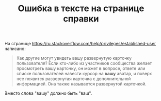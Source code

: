 ﻿---
title: "Ошибка в тексте на странице справки"
se.owner.user_id: 507426
se.owner.display_name: "wchistow"
se.owner.link: "https://ru.meta.stackoverflow.com/users/507426/wchistow"
se.link: "https://ru.meta.stackoverflow.com/questions/12053/%d0%9e%d1%88%d0%b8%d0%b1%d0%ba%d0%b0-%d0%b2-%d1%82%d0%b5%d0%ba%d1%81%d1%82%d0%b5-%d0%bd%d0%b0-%d1%81%d1%82%d1%80%d0%b0%d0%bd%d0%b8%d1%86%d0%b5-%d1%81%d0%bf%d1%80%d0%b0%d0%b2%d0%ba%d0%b8"
se.question_id: 12053
se.post_type: question
---
<p>На странице <a href="https://ru.stackoverflow.com/help/privileges/established-user">https://ru.stackoverflow.com/help/privileges/established-user</a> написано:</p>
<blockquote>
<p>Как другие могут увидеть вашу развернутую карточку пользователя?
Если кто-либо из участников сообщества желает просмотреть вашу карточку, он может в вопросе, ответе или списке пользователей навести курсор на <strong>вашу</strong> аватар, и поверх нее появится развернутая карточка с дополнительной информацией. Она также называется развернутой карточкой.</p>
</blockquote>
<p>Вместо слова &quot;вашу&quot; должно быть &quot;ваш&quot;.</p>
